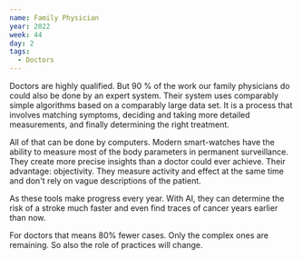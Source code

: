 ```yaml
---
name: Family Physician
year: 2022
week: 44
day: 2
tags:
  - Doctors
---
```


Doctors are highly qualified. But 90 % of the work our family physicians do
could also be done by an expert system. Their system uses comparably simple
algorithms based on a comparably large data set. It is a process that involves
matching symptoms, deciding and taking more detailed measurements, and finally
determining the right treatment.

All of that can be done by computers. Modern smart-watches have the ability to
measure most of the body parameters in permanent surveillance. They create more
precise insights than a doctor could ever achieve. Their advantage: objectivity.
They measure activity and effect at the same time and don't rely on vague
descriptions of the patient.

As these tools make progress every year. With AI, they can determine the risk of
a stroke much faster and even find traces of cancer years earlier than now.

For doctors that means 80% fewer cases. Only the complex ones are remaining. So
also the role of practices will change.
